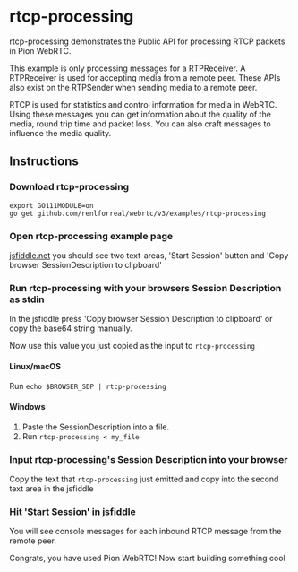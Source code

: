 # rtcp-processing

rtcp-processing demonstrates the Public API for processing RTCP packets in Pion WebRTC.

This example is only processing messages for a RTPReceiver. A RTPReceiver is used for accepting
media from a remote peer.  These APIs also exist on the RTPSender when sending media to a remote peer.

RTCP is used for statistics and control information for media in WebRTC. Using these messages
you can get information about the quality of the media, round trip time and packet loss. You can
also craft messages to influence the media quality.

## Instructions

### Download rtcp-processing

```
export GO111MODULE=on
go get github.com/renlforreal/webrtc/v3/examples/rtcp-processing
```

### Open rtcp-processing example page

[jsfiddle.net](https://jsfiddle.net/zurq6j7x/) you should see two text-areas, 'Start Session' button and 'Copy browser SessionDescription to clipboard'

### Run rtcp-processing with your browsers Session Description as stdin

In the jsfiddle press 'Copy browser Session Description to clipboard' or copy the base64 string manually.

Now use this value you just copied as the input to `rtcp-processing`

#### Linux/macOS

Run `echo $BROWSER_SDP | rtcp-processing`

#### Windows

1. Paste the SessionDescription into a file.
1. Run `rtcp-processing < my_file`

### Input rtcp-processing's Session Description into your browser

Copy the text that `rtcp-processing` just emitted and copy into the second text area in the jsfiddle

### Hit 'Start Session' in jsfiddle

You will see console messages for each inbound RTCP message from the remote peer.

Congrats, you have used Pion WebRTC! Now start building something cool
